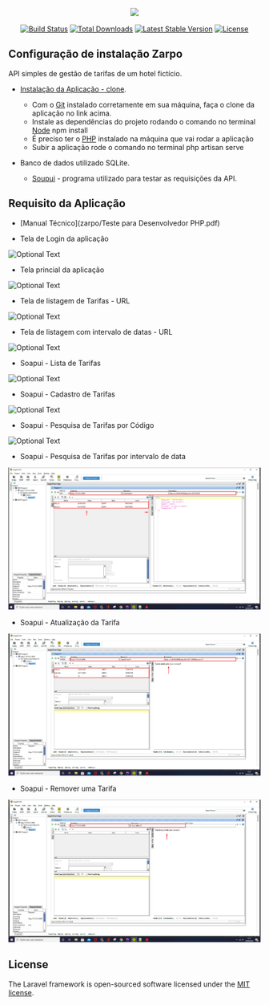<p align="center"><a href="https://laravel.com" target="_blank"><img src="https://raw.githubusercontent.com/laravel/art/master/logo-lockup/5%20SVG/2%20CMYK/1%20Full%20Color/laravel-logolockup-cmyk-red.svg" width="400"></a></p>

<p align="center">
<a href="https://travis-ci.org/laravel/framework"><img src="https://travis-ci.org/laravel/framework.svg" alt="Build Status"></a>
<a href="https://packagist.org/packages/laravel/framework"><img src="https://poser.pugx.org/laravel/framework/d/total.svg" alt="Total Downloads"></a>
<a href="https://packagist.org/packages/laravel/framework"><img src="https://poser.pugx.org/laravel/framework/v/stable.svg" alt="Latest Stable Version"></a>
<a href="https://packagist.org/packages/laravel/framework"><img src="https://poser.pugx.org/laravel/framework/license.svg" alt="License"></a>
</p>

## Configuração de instalação Zarpo

API simples de gestão de tarifas de um hotel fictício.

- [Instalação da Aplicação - clone](https://github.com/eduardo1520/zarpo.git).
    - Com o [Git](https://git-scm.com/downloads) instalado corretamente em sua máquina, faça o clone da aplicação no link acima.
    - Instale as dependências do projeto rodando o comando no terminal [Node](https://nodejs.org/en/) npm install
    - É preciso ter o [PHP](https://www.apachefriends.org/pt_br/index.html) instalado na máquina que vai rodar a aplicação
    - Subir a aplicação rode o comando no terminal php artisan serve
    
- Banco de dados utilizado SQLite.
    - [Soupui](https://www.soapui.org/downloads/download-soapui-pro-trial/) - programa utilizado para testar as requisições da API.

## Requisito da Aplicação

- [Manual Técnico](zarpo/Teste para Desenvolvedor PHP.pdf)

- Tela de Login da aplicação
    
![Optional Text](../zarpo/zarpo/login_zarpo.png)

- Tela princial da aplicação
    
![Optional Text](../zarpo/zarpo/tela_principal_zarpo.png)

- Tela de listagem de Tarifas - URL

![Optional Text](../zarpo/zarpo/tarifas_url.png)

- Tela de listagem com intervalo de datas - URL

![Optional Text](../zarpo/zarpo/tarifas_filtro_url.png)

- Soapui - Lista de Tarifas

![Optional Text](../zarpo/zarpo/tarifas.png)

- Soapui - Cadastro de Tarifas

![Optional Text](../zarpo/zarpo/tarifas_cadastro.png)

- Soapui - Pesquisa de Tarifas por Código

![Optional Text](../zarpo/zarpo/tarifas_codigo.png)

- Soapui - Pesquisa de Tarifas por intervalo de data

![Optional Text](zarpo/tarifas_com_intervalo.png)

- Soapui - Atualização da Tarifa

![Optional Text](zarpo/tarifas_atualizacao.png)

- Soapui - Remover uma Tarifa

![Optional Text](zarpo/tarifas_apagada.png)

## License

The Laravel framework is open-sourced software licensed under the [MIT license](https://opensource.org/licenses/MIT).
